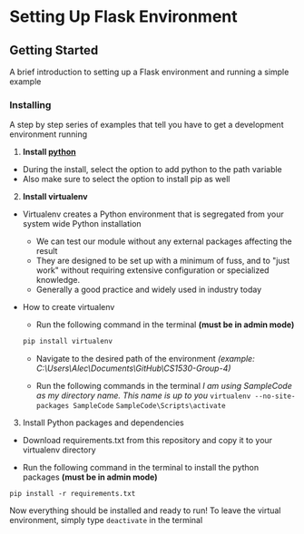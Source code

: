 # Setting Up Flask Environment

## Getting Started

A brief introduction to setting up a Flask environment and running a simple example

### Installing

A step by step series of examples that tell you have to get a development environment running

1. **Install [python](https://www.python.org/ftp/python/3.6.4/python-3.6.4.exe)**
* During the install, select the option to add python to the path variable
* Also make sure to select the option to install pip as well

2. **Install virtualenv**

* Virtualenv creates a Python environment that is segregated from your system wide Python installation
  * We can test our module without any external packages affecting the result
  * They are designed to be set up with a minimum of fuss, and to "just work" without requiring extensive configuration or specialized knowledge.
  * Generally a good practice and widely used in industry today

* How to create virtualenv
  * Run the following command in the terminal **(must be in admin mode)**
  ``` python
  pip install virtualenv
  ```
  * Navigate to the desired path of the environment *(example: C:\Users\Alec\Documents\GitHub\CS1530-Group-4)*

  * Run the following commands in the terminal *I am using SampleCode as my directory name. This name is up to you*
  `
  virtualenv --no-site-packages SampleCode
  `
  `
  SampleCode\Scripts\activate
  `
3. Install Python packages and dependencies
* Download requirements.txt from this repository and copy it to your virtualenv directory

* Run the following command in the terminal to install the python packages **(must be in admin mode)**

`
pip install -r requirements.txt
`

Now everything should be installed and ready to run! To leave the virtual environment, simply type `deactivate` in the terminal